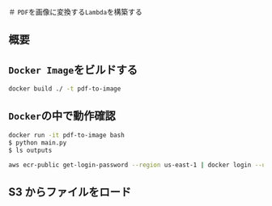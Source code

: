 ＃ `PDF`を画像に変換する`Lambda`を構築する

## 概要

## `Docker Image`をビルドする

```sh
docker build ./ -t pdf-to-image
```

## `Docker`の中で動作確認

```sh
docker run -it pdf-to-image bash
$ python main.py
$ ls outputs
```

```sh
aws ecr-public get-login-password --region us-east-1 | docker login --username AWS --password-stdin public.ecr.aws/m1u1m5o0
```

## S3 からファイルをロード

```

```
